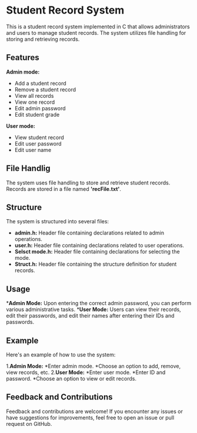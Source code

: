 # Student Record System

This is a student record system implemented in C that allows administrators and users to manage student records.
The system utilizes file handling for storing and retrieving records.

## Features 

**Admin mode:**
* Add a student record
* Remove a student record
* View all records
* View one record
* Edit admin password
* Edit student grade

**User mode:**
* View student record
* Edit user password
* Edit user name

## File Handlig
The system uses file handling to store and retrieve student records. Records are stored in a file named __'recFile.txt'__.

## Structure
The system is structured into several files:

* __admin.h:__ Header file containing declarations related to admin operations.
* __user.h:__ Header file containing declarations related to user operations.
* __Selsct mode.h:__ Header file containing declarations for selecting the mode.
* __Struct.h:__ Header file containing the structure definition for student records.

## Usage 

*__Admin Mode:__ Upon entering the correct admin password, you can perform various administrative tasks.
*__User Mode:__ Users can view their records, edit their passwords, and edit their names after entering their IDs and passwords.



## Example
Here's an example of how to use the system:

1.__Admin Mode:__
*Enter admin mode.
*Choose an option to add, remove, view records, etc.
2.__User Mode:__
*Enter user mode.
*Enter ID and password.
*Choose an option to view or edit records.

## Feedback and Contributions
Feedback and contributions are welcome! If you encounter any issues or have suggestions for improvements, feel free to open an issue or pull request on GitHub.





